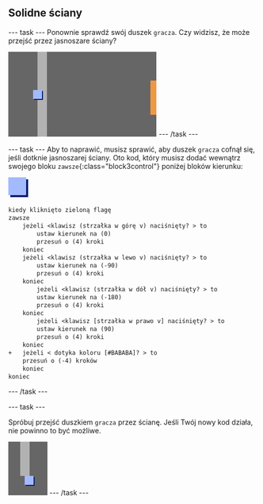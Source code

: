 ## Solidne ściany

\--- task \--- Ponownie sprawdź swój duszek `gracza`. Czy widzisz, że może przejść przez jasnoszare ściany?

![zrzut ekranu](images/world-walls.png) \--- /task \---

\--- task \--- Aby to naprawić, musisz sprawić, aby duszek `gracza` cofnął się, jeśli dotknie jasnoszarej ściany. Oto kod, który musisz dodać wewnątrz swojego bloku `zawsze`{:class="block3control"} poniżej bloków kierunku:

![gracz](images/player.png)

```blocks3
kiedy kliknięto zieloną flagę
zawsze
    jeżeli <klawisz (strzałka w górę v) naciśnięty? > to
        ustaw kierunek na (0)
        przesuń o (4) kroki
    koniec
    jeżeli <klawisz (strzałka w lewo v) naciśnięty? > to
        ustaw kierunek na (-90)
        przesuń o (4) kroki
    koniec
        jeżeli <klawisz (strzałka w dół v) naciśnięty? > to
        ustaw kierunek na (-180)
        przesuń o (4) kroki
    koniec
        jeżeli <klawisz [strzałka w prawo v] naciśnięty? > to
        ustaw kierunek na (90)
        przesuń o (4) kroki
    koniec
+   jeżeli < dotyka koloru [#BABABA]? > to
    przesuń o (-4) kroków
    koniec
koniec
```

\--- /task \---

\--- task \---

Spróbuj przejść duszkiem `gracza` przez ścianę. Jeśli Twój nowy kod działa, nie powinno to być możliwe.

![zrzut ekranu](images/world-walls-test.png) \--- /task \---